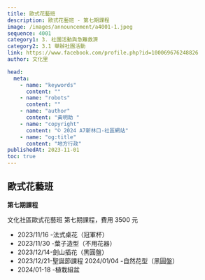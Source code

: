 ```yaml
---
title: 歐式花藝班
description: 歐式花藝班 - 第七期課程
image: /images/announcement/a4001-1.jpeg
sequence: 4001
category1: 3. 社團活動與急難救濟
category2: 3.1 舉辦社團活動
link: https://www.facebook.com/profile.php?id=100069676248826
author: 文化里

head:
  meta:
    - name: "keywords"
      content: ""
    - name: "robots"
      content: ""
    - name: "author"
      content: "黃明助 "
    - name: "copyright"
      content: "© 2024 A7新林口-社區網站"
    - name: "og:title"
      content: "地方行政"
publishedAt: 2023-11-01
toc: true
---
```


## 歐式花藝班

**第七期課程**

文化社區歐式花藝班 第七期課程，費用 3500 元

- 2023/11/16 -法式桌花（冠軍杯）
- 2023/11/30 -葉子造型（不用花器）
- 2023/12/14-劍山插花（黑圓盤）
- 2023/12/21-聖誕節課程 2024/01/04 -自然花型（黑圓盤）
- 2024/01-18 -植栽組盆
